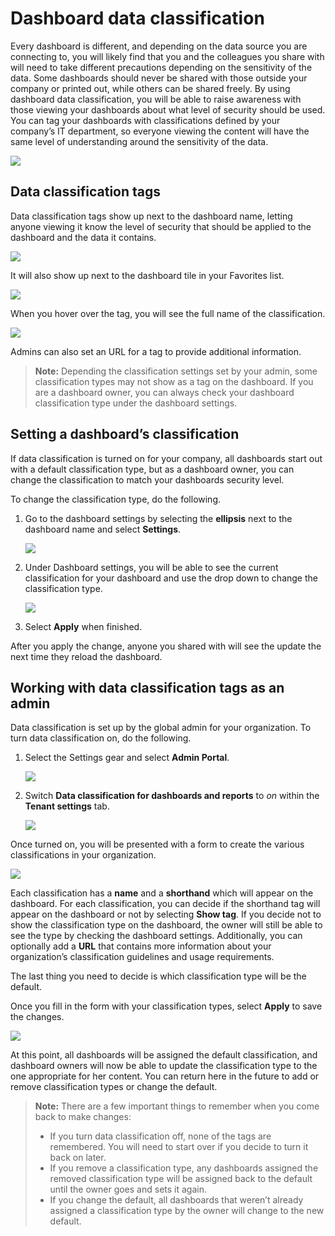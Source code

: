 <properties
   pageTitle="Dashboard data classification"
   description="Learn about dashboard data classification, including how an Admin should set it up and how dashboard owners can change the classification."
   services="powerbi"
   documentationCenter=""
   authors="amandacofsky"
   manager="erikre"
   backup=""
   editor=""
   tags=""
   qualityFocus="complete"
   qualityDate="03/15/2016"/>

<tags
   ms.service="powerbi"
   ms.devlang="NA"
   ms.topic="article"
   ms.tgt_pltfrm="NA"
   ms.workload="powerbi"
   ms.date="08/10/2017"
   ms.author="amac"/>

# Dashboard data classification

Every dashboard is different, and depending on the data source you are connecting to, you will likely find that you and the colleagues you share with will need to take different precautions depending on the sensitivity of the data. Some dashboards should never be shared with those outside your company or printed out, while others can be shared freely. By using dashboard data classification, you will be able to raise awareness with those viewing your dashboards about what level of security should be used. You can tag your dashboards with classifications defined by your company’s IT department, so everyone viewing the content will have the same level of understanding around the sensitivity of the data.

![](media/powerbi-service-data-classification/dashboard_tagged_as_hbi.png)

## Data classification tags

Data classification tags show up next to the dashboard name, letting anyone viewing it know the level of security that should be applied to the dashboard and the data it contains.

![](media/powerbi-service-data-classification/tag_next_to_title.png)

It will also show up next to the dashboard tile in your Favorites list.

![](media/powerbi-service-data-classification/tag_on_dashboard_tile.png)

When you hover over the tag, you will see the full name of the classification.

![](media/powerbi-service-data-classification/tag_tooltip.png)

Admins can also set an URL for a tag to provide additional information.

>**Note:** Depending the classification settings set by your admin, some classification types may not show as a tag on the dashboard. If you are a dashboard owner, you can always check your dashboard classification type under the dashboard settings.

## Setting a dashboard’s classification

If data classification is turned on for your company, all dashboards start out with a default classification type, but as a dashboard owner, you can change the classification to match your dashboards security level.

To change the classification type, do the following.

1. Go to the dashboard settings by selecting the **ellipsis** next to the dashboard name and select **Settings**.

    ![](media/powerbi-service-data-classification/dashboard_settings.png)

2. Under Dashboard settings, you will be able to see the current classification for your dashboard and use the drop down to change the classification type.

    ![](media/powerbi-service-data-classification/classification_setting_dropdown.png)

3. Select **Apply** when finished.

After you apply the change, anyone you shared with will see the update the next time they reload the dashboard.

## Working with data classification tags as an admin

Data classification is set up by the global admin for your organization. To turn data classification on, do the following.

1. Select the Settings gear and select **Admin Portal**.

    ![](media/powerbi-service-data-classification/admin_portal_in_settings.png)

2. Switch **Data classification for dashboards and reports** to *on* within the **Tenant settings** tab.

    ![](media/powerbi-service-data-classification/data_classification_switch_location.png)

Once turned on, you will be presented with a form to create the various classifications in your organization.

![](media/powerbi-service-data-classification/blank_classification_form.png)

Each classification has a **name** and a **shorthand** which will appear on the dashboard. For each classification, you can decide if the shorthand tag will appear on the dashboard or not by selecting **Show tag**. If you decide not to show the classification type on the dashboard, the owner will still be able to see the type by checking the dashboard settings. Additionally, you can optionally add a **URL** that contains more information about your organization’s classification guidelines and usage requirements.  

The last thing you need to decide is which classification type will be the default.  

Once you fill in the form with your classification types, select **Apply** to save the changes.

![](media/powerbi-service-data-classification/filled_in_classification_form.png)

At this point, all dashboards will be assigned the default classification, and dashboard owners will now be able to update the classification type to the one appropriate for her content. You can return here in the future to add or remove classification types or change the default.  

>**Note:** There are a few important things to remember when you come back to make changes:
>
>- If you turn data classification off, none of the tags are remembered. You will need to start over if you decide to turn it back on later.  
>- If you remove a classification type, any dashboards assigned the removed classification type will be assigned back to the default until the owner goes and sets it again.  
>- If you change the default, all dashboards that weren’t already assigned a classification type by the owner will change to the new default.
